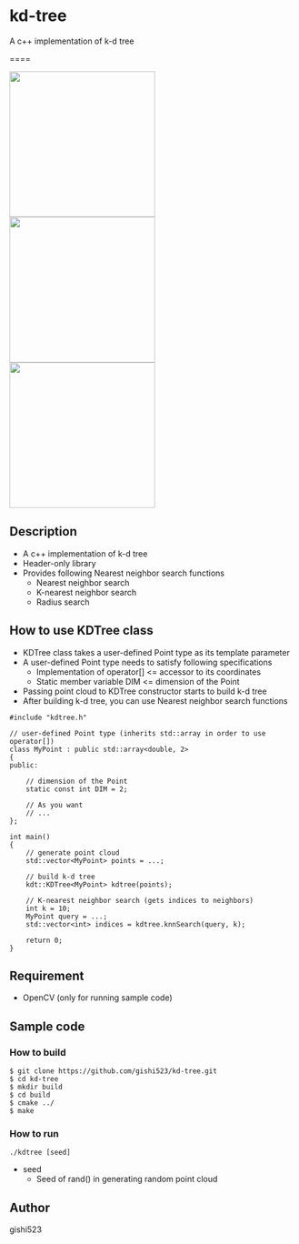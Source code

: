 # kd-tree
A c++ implementation of k-d tree

====

<img src=https://github.com/gishi523/kd-tree/wiki/images/kdtree_I0.png width=256>
<img src=https://github.com/gishi523/kd-tree/wiki/images/kdtree_I1.png width=256>
<img src=https://github.com/gishi523/kd-tree/wiki/images/kdtree_I2.png width=256>

## Description
- A c++ implementation of k-d tree
- Header-only library
- Provides following Nearest neighbor search functions
  - Nearest neighbor search
  - K-nearest neighbor search
  - Radius search

## How to use KDTree class
- KDTree class takes a user-defined Point type as its template parameter
- A user-defined Point type needs to satisfy following specifications
  - Implementation of operator[] <= accessor to its coordinates
  - Static member variable DIM <= dimension of the Point
- Passing point cloud to KDTree constructor starts to build k-d tree
- After building k-d tree, you can use Nearest neighbor search functions

```
#include "kdtree.h"

// user-defined Point type (inherits std::array in order to use operator[])
class MyPoint : public std::array<double, 2>
{
public:

	// dimension of the Point
	static const int DIM = 2;

	// As you want
	// ...
};

int main()
{
	// generate point cloud
	std::vector<MyPoint> points = ...;

	// build k-d tree
	kdt::KDTree<MyPoint> kdtree(points);

	// K-nearest neighbor search (gets indices to neighbors)
	int k = 10;
	MyPoint query = ...;
	std::vector<int> indices = kdtree.knnSearch(query, k);

	return 0;
}

```

## Requirement
- OpenCV (only for running sample code)

## Sample code
### How to build
```
$ git clone https://github.com/gishi523/kd-tree.git
$ cd kd-tree
$ mkdir build
$ cd build
$ cmake ../
$ make
```

### How to run
```
./kdtree [seed]
```
- seed
    - Seed of rand() in generating random point cloud

## Author
gishi523
